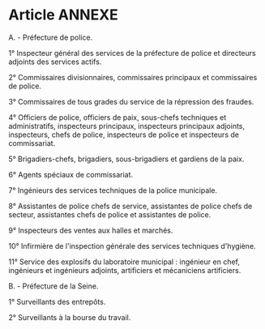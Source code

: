 # Article ANNEXE

A. - Préfecture de police.

1° Inspecteur général des services de la préfecture de police et directeurs adjoints des services actifs.

2° Commissaires divisionnaires, commissaires principaux et commissaires de police.

3° Commissaires de tous grades du service de la répression des fraudes.

4° Officiers de police, officiers de paix, sous-chefs techniques et administratifs, inspecteurs principaux, inspecteurs principaux adjoints, inspecteurs, chefs de police, inspecteurs de police et inspecteurs de commissariat.

5° Brigadiers-chefs, brigadiers, sous-brigadiers et gardiens de la paix.

6° Agents spéciaux de commissariat.

7° Ingénieurs des services techniques de la police municipale.

8° Assistantes de police chefs de service, assistantes de police chefs de secteur, assistantes chefs de police et assistantes de police.

9° Inspecteurs des ventes aux halles et marchés.

10° Infirmière de l'inspection générale des services techniques d'hygiène.

11° Service des explosifs du laboratoire municipal : ingénieur en chef, ingénieurs et ingénieurs adjoints, artificiers et mécaniciens artificiers.

B. - Préfecture de la Seine.

1° Surveillants des entrepôts.

2° Surveillants à la bourse du travail.
